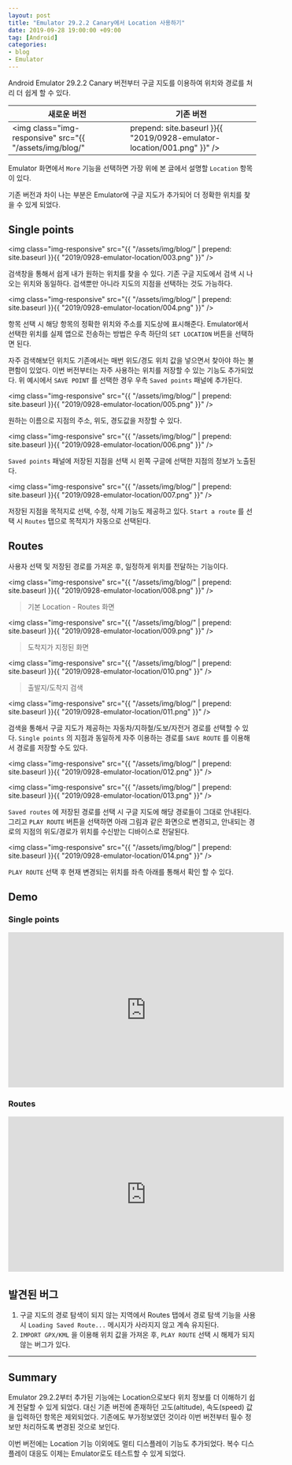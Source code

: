 ```yaml
---
layout: post
title: "Emulator 29.2.2 Canary에서 Location 사용하기"
date: 2019-09-28 19:00:00 +09:00
tag: [Android]
categories:
- blog
- Emulator
---
```


Android Emulator 29.2.2 Canary 버전부터 구글 지도를 이용하여 위치와 경로를 처리 더 쉽게 할 수 있다.

<!--more-->

| 새로운 버전                                                  | 기존 버전                                                    |
| ------------------------------------------------------------ | ------------------------------------------------------------ |
| <img class="img-responsive" src="{{ "/assets/img/blog/" | prepend: site.baseurl }}{{ "2019/0928-emulator-location/001.png" }}" /> | <img class="img-responsive" src="{{ "/assets/img/blog/" | prepend: site.baseurl }}{{ "2019/0928-emulator-location/002.png" }}" /> |

Emulator 화면에서 `More` 기능을 선택하면 가장 위에 본 글에서 설명할 `Location` 항목이 있다. 

기존 버전과 차이 나는 부분은 Emulator에 구글 지도가 추가되어 더 정확한 위치를 찾을 수 있게 되었다.

## Single points

<img class="img-responsive" src="{{ "/assets/img/blog/" | prepend: site.baseurl }}{{ "2019/0928-emulator-location/003.png" }}" /> 

검색창을 통해서 쉽게 내가 원하는 위치를 찾을 수 있다. 기존 구글 지도에서 검색 시 나오는 위치와 동일하다. 검색뿐만 아니라 지도의 지점을 선택하는 것도 가능하다.

<img class="img-responsive" src="{{ "/assets/img/blog/" | prepend: site.baseurl }}{{ "2019/0928-emulator-location/004.png" }}" /> 

항목 선택 시 해당 항목의 정확한 위치와 주소를 지도상에 표시해준다. Emulator에서 선택한 위치를 실제 앱으로  전송하는 방법은 우측 하단의 `SET LOCATION` 버튼을 선택하면 된다.

자주 검색해보던 위치도 기존에서는 매번 위도/경도 위치 값을 넣으면서 찾아야 하는 불편함이 있었다. 이번 버전부터는 자주 사용하는 위치를 저장할 수 있는 기능도 추가되었다. 위 예시에서 `SAVE POINT` 를 선택한 경우 우측 `Saved points` 패널에 추가된다.

<img class="img-responsive" src="{{ "/assets/img/blog/" | prepend: site.baseurl }}{{ "2019/0928-emulator-location/005.png" }}" /> 

원하는 이름으로 지점의 주소, 위도, 경도값을 저장할 수 있다.

<img class="img-responsive" src="{{ "/assets/img/blog/" | prepend: site.baseurl }}{{ "2019/0928-emulator-location/006.png" }}" /> 

`Saved points` 패널에 저장된 지점을 선택 시 왼쪽 구글에 선택한 지점의 정보가 노출된다. 

<img class="img-responsive" src="{{ "/assets/img/blog/" | prepend: site.baseurl }}{{ "2019/0928-emulator-location/007.png" }}" /> 

저장된 지점을 목적지로 선택, 수정, 삭제 기능도 제공하고 있다. `Start a route` 를 선택 시 `Routes` 탭으로 목적지가 자동으로 선택된다.

## Routes

사용자 선택 및 저장된 경로를 가져온 후, 일정하게 위치를 전달하는 기능이다. 

<img class="img-responsive" src="{{ "/assets/img/blog/" | prepend: site.baseurl }}{{ "2019/0928-emulator-location/008.png" }}" /> 

> 기본 Location - Routes 화면

<img class="img-responsive" src="{{ "/assets/img/blog/" | prepend: site.baseurl }}{{ "2019/0928-emulator-location/009.png" }}" /> 

> 도착지가 지정된 화면

<img class="img-responsive" src="{{ "/assets/img/blog/" | prepend: site.baseurl }}{{ "2019/0928-emulator-location/010.png" }}" /> 

> 출발지/도착지 검색

<img class="img-responsive" src="{{ "/assets/img/blog/" | prepend: site.baseurl }}{{ "2019/0928-emulator-location/011.png" }}" /> 

검색을 통해서 구글 지도가 제공하는 자동차/지하철/도보/자전거 경로를 선택할 수 있다. `Single points` 의 지점과 동일하게 자주 이용하는 경로를 `SAVE ROUTE` 를 이용해서 경로를 저장할 수도 있다.

<img class="img-responsive" src="{{ "/assets/img/blog/" | prepend: site.baseurl }}{{ "2019/0928-emulator-location/012.png" }}" /> 

<img class="img-responsive" src="{{ "/assets/img/blog/" | prepend: site.baseurl }}{{ "2019/0928-emulator-location/013.png" }}" /> 

`Saved routes` 에 저장된 경로를 선택 시 구글 지도에 해당 경로들이 그대로 안내된다. 그리고 `PLAY ROUTE` 버튼을 선택하면 아래 그림과 같은 화면으로 변경되고, 안내되는 경로의 지점의 위도/경로가 위치를 수신받는 디바이스로 전달된다.

<img class="img-responsive" src="{{ "/assets/img/blog/" | prepend: site.baseurl }}{{ "2019/0928-emulator-location/014.png" }}" /> 

`PLAY ROUTE` 선택 후 현재 변경되는 위치를 좌측 아래를 통해서 확인 할 수 있다.

## Demo

### Single points

<div class="youtube">
  <iframe width="560" height="315" src="https://www.youtube.com/embed/xPBqD6BzpoQ" frameborder="0" allow="accelerometer; autoplay; encrypted-media; gyroscope; picture-in-picture" allowfullscreen></iframe>
</div>

### Routes

<div class="youtube">
  <iframe width="560" height="315" src="https://www.youtube.com/embed/2Cna4YMuFQ4" frameborder="0" allow="accelerometer; autoplay; encrypted-media; gyroscope; picture-in-picture" allowfullscreen></iframe>
</div>

## 발견된 버그

1. 구글 지도의 경로 탐색이 되지 않는 지역에서 Routes 탭에서 경로 탐색 기능을 사용 시 `Loading Saved Route...` 메시지가 사라지지 않고 계속 유지된다.
2. `IMPORT GPX/KML` 을 이용해 위치 값을 가져온 후, `PLAY ROUTE` 선택 시 해제가 되지 않는 버그가 있다.

------

## Summary

Emulator 29.2.2부터 추가된 기능에는 Location으로보다 위치 정보를 더 이해하기 쉽게 전달할 수 있게 되었다. 대신 기존 버전에 존재하던 고도(altitude), 속도(speed) 값을 입력하던 항목은 제외되었다. 기존에도 부가정보였던 것이라 이번 버전부터 필수 정보만 처리하도록 변경된 것으로 보인다.

이번 버전에는 Location 기능 이외에도 멀티 디스플레이 기능도 추가되었다. 복수 디스플레이 대응도 이제는 Emulator로도 테스트할 수 있게 되었다.